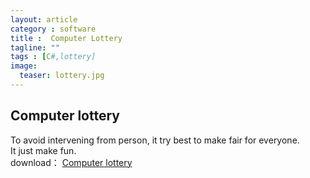 ```yaml
---
layout: article
category : software
title :  Computer Lottery
tagline: ""
tags : [C#,lottery]
image:
  teaser: lottery.jpg
---
```





## Computer lottery
To avoid intervening from person, it try best to make fair for everyone. <br/>
It just make fun.<br/>
download： <a href = "{{ site.url }}/MBLottery(Wuxi).7z">Computer lottery</a>



 



